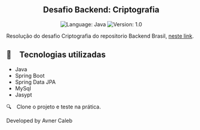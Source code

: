<h2 align="center">
  Desafio Backend: Criptografia
</h2>

<p align="center">
    
  <img alt="Language: Java" src="https://img.shields.io/badge/language-java-green">
  <img alt="Version: 1.0" src="https://img.shields.io/badge/version-1.0-yellowgreen">

</p>

Resolução do desafio Criptografia do repositorio Backend Brasil, [neste link](https://github.com/backend-br/desafios/blob/master/cryptography/PROBLEM.md).


## :rocket: Tecnologias utilizadas

* Java
* Spring Boot
* Spring Data JPA
* MySql
* Jasypt
  
:mag: Clone o projeto e teste na prática.

Developed by Avner Caleb
